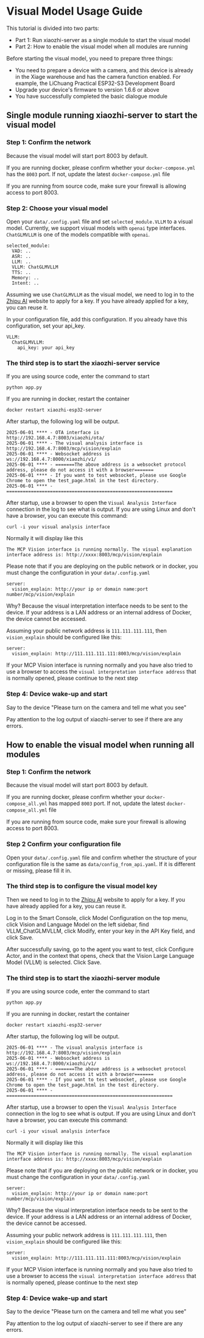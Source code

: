 # Visual Model Usage Guide
This tutorial is divided into two parts:
- Part 1: Run xiaozhi-server as a single module to start the visual model
- Part 2: How to enable the visual model when all modules are running

Before starting the visual model, you need to prepare three things:
- You need to prepare a device with a camera, and this device is already in the Xiage warehouse and has the camera function enabled. For example, the LiChuang Practical ESP32-S3 Development Board
- Upgrade your device's firmware to version 1.6.6 or above
- You have successfully completed the basic dialogue module

## Single module running xiaozhi-server to start the visual model

### Step 1: Confirm the network
Because the visual model will start port 8003 by default.

If you are running docker, please confirm whether your `docker-compose.yml` has the `8003` port. If not, update the latest `docker-compose.yml` file

If you are running from source code, make sure your firewall is allowing access to port 8003.

### Step 2: Choose your visual model
Open your `data/.config.yaml` file and set `selected_module.VLLM` to a visual model. Currently, we support visual models with `openai` type interfaces. `ChatGLMVLLM` is one of the models compatible with `openai`.

```
selected_module:
  VAD: ..
  ASR: ..
  LLM: ..
  VLLM: ChatGLMVLLM
  TTS: ..
  Memory: ..
  Intent: ..
```

Assuming we use `ChatGLMVLLM` as the visual model, we need to log in to the [Zhipu AI](https://bigmodel.cn/usercenter/proj-mgmt/apikeys) website to apply for a key. If you have already applied for a key, you can reuse it.

In your configuration file, add this configuration. If you already have this configuration, set your api_key.

```
VLLM:
  ChatGLMVLLM:
    api_key: your api_key
```

### The third step is to start the xiaozhi-server service
If you are using source code, enter the command to start
```
python app.py
```
If you are running in docker, restart the container
```
docker restart xiaozhi-esp32-server
```

After startup, the following log will be output.

```
2025-06-01 **** - OTA interface is http://192.168.4.7:8003/xiaozhi/ota/
2025-06-01 **** - The visual analysis interface is http://192.168.4.7:8003/mcp/vision/explain
2025-06-01 **** - Websocket address is ws://192.168.4.7:8000/xiaozhi/v1/
2025-06-01 **** - =======The above address is a websocket protocol address, please do not access it with a browser=======
2025-06-01 **** - If you want to test websocket, please use Google Chrome to open the test_page.html in the test directory.
2025-06-01 **** - =============================================================
```

After startup, use a browser to open the `Visual Analysis Interface` connection in the log to see what is output. If you are using Linux and don't have a browser, you can execute this command:
```
curl -i your visual analysis interface
```

Normally it will display like this
```
The MCP Vision interface is running normally. The visual explanation interface address is: http://xxxx:8003/mcp/vision/explain
```

Please note that if you are deploying on the public network or in docker, you must change the configuration in your `data/.config.yaml`
```
server:
  vision_explain: http://your ip or domain name:port number/mcp/vision/explain
```

Why? Because the visual interpretation interface needs to be sent to the device. If your address is a LAN address or an internal address of Docker, the device cannot be accessed.

Assuming your public network address is `111.111.111.111`, then `vision_explain` should be configured like this:

```
server:
  vision_explain: http://111.111.111.111:8003/mcp/vision/explain
```

If your MCP Vision interface is running normally and you have also tried to use a browser to access the `visual interpretation interface address` that is normally opened, please continue to the next step

### Step 4: Device wake-up and start

Say to the device "Please turn on the camera and tell me what you see"

Pay attention to the log output of xiaozhi-server to see if there are any errors.


## How to enable the visual model when running all modules

### Step 1: Confirm the network
Because the visual model will start port 8003 by default.

If you are running docker, please confirm whether your `docker-compose_all.yml` has mapped `8003` port. If not, update the latest `docker-compose_all.yml` file

If you are running from source code, make sure your firewall is allowing access to port 8003.

### Step 2 Confirm your configuration file

Open your `data/.config.yaml` file and confirm whether the structure of your configuration file is the same as `data/config_from_api.yaml`. If it is different or missing, please fill it in.

### The third step is to configure the visual model key

Then we need to log in to the [Zhipu AI](https://bigmodel.cn/usercenter/proj-mgmt/apikeys) website to apply for a key. If you have already applied for a key, you can reuse it.

Log in to the Smart Console, click Model Configuration on the top menu, click Vision and Language Model on the left sidebar, find VLLM_ChatGLMVLLM, click Modify, enter your key in the API Key field, and click Save.

After successfully saving, go to the agent you want to test, click Configure Actor, and in the context that opens, check that the Vision Large Language Model (VLLM) is selected. Click Save.

### The third step is to start the xiaozhi-server module
If you are using source code, enter the command to start
```
python app.py
```
If you are running in docker, restart the container
```
docker restart xiaozhi-esp32-server
```

After startup, the following log will be output.

```
2025-06-01 **** - The visual analysis interface is http://192.168.4.7:8003/mcp/vision/explain
2025-06-01 **** - Websocket address is ws://192.168.4.7:8000/xiaozhi/v1/
2025-06-01 **** - =======The above address is a websocket protocol address, please do not access it with a browser=======
2025-06-01 **** - If you want to test websocket, please use Google Chrome to open the test_page.html in the test directory.
2025-06-01 **** - =============================================================
```

After startup, use a browser to open the `Visual Analysis Interface` connection in the log to see what is output. If you are using Linux and don't have a browser, you can execute this command:
```
curl -i your visual analysis interface
```

Normally it will display like this
```
The MCP Vision interface is running normally. The visual explanation interface address is: http://xxxx:8003/mcp/vision/explain
```

Please note that if you are deploying on the public network or in docker, you must change the configuration in your `data/.config.yaml`
```
server:
  vision_explain: http://your ip or domain name:port number/mcp/vision/explain
```

Why? Because the visual interpretation interface needs to be sent to the device. If your address is a LAN address or an internal address of Docker, the device cannot be accessed.

Assuming your public network address is `111.111.111.111`, then `vision_explain` should be configured like this:

```
server:
  vision_explain: http://111.111.111.111:8003/mcp/vision/explain
```

If your MCP Vision interface is running normally and you have also tried to use a browser to access the `visual interpretation interface address` that is normally opened, please continue to the next step

### Step 4: Device wake-up and start

Say to the device "Please turn on the camera and tell me what you see"

Pay attention to the log output of xiaozhi-server to see if there are any errors.
